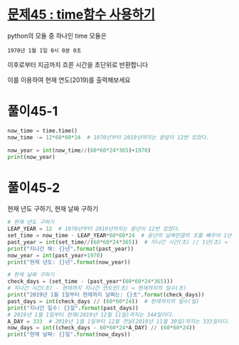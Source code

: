 # [문제45 : time함수 사용하기](https://www.notion.so/45-time-9b547ab4cc47431f9111f0e38a61d647)

python의 모듈 중 하나인 time 모듈은

``1970년 1월 1일 0시 0분 0초``

이후로부터 지금까지 흐른 시간을 초단위로 반환합니다

이를 이용하여 현재 연도(2019)를 출력해보세요

# 풀이45-1

``` python
now_time = time.time()
now_time -= 12*60*60*24  # 1970년부터 2019년까지는 윤달이 12번 있었다.

now_year = int(now_time//(60*60*24*365)+1970)
print(now_year)
```

# 풀이45-2

현재 년도 구하기, 현재 날짜 구하기
``` python
# 현재 년도 구하기
LEAP_YEAR = 12  # 1970년부터 2019년까지는 윤년이 12번 있었다.
set_time = now_time - LEAP_YEAR*60*60*24  # 윤년의 날짜만큼의 초를 빼주어 1년을 365일로 하였다.
past_year = int(set_time//(60*60*24*365))  # 지나간 시간(초) // 1년(초) = 지나간 연도(년)
print("지나간 해: {}년".format(past_year))
now_year = int(past_year+1970)
print("현재 년도: {}년".format(now_year))

# 현재 날짜 구하기
check_days = (set_time - (past_year*(60*60*24*365)))
# 지나간 시간(초) - 현재까지 지나간 연도만(초) = 현재까지의 일수(초)
print("2019년 1월 1일부터 현재까지 날짜는: {}초".format(check_days))
past_days = int(check_days // (60*60*24))  # 현재까지의 일수(일)
print("지나간 일수: {}일".format(past_days))
# 2019년 1월 1일부터 현재(2019년 12월 11일)까지는 344일이다.
A_DAY = 333  # 2019년 1월 1일부터 12월 전날(2019년 11월 30일)까지는 333일이다.
now_days = int((check_days - 60*60*24*A_DAY) // (60*60*24))
print("현재 날짜: {}일".format(now_days))
```